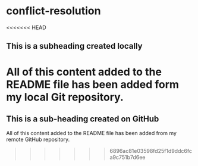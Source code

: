 # conflict-resolution

<<<<<<< HEAD
## This is a subheading created locally

All of this content added to the README file has been added form my local Git repository.
=======
## This is a sub-heading created on GitHub

All of this content added to the README file has been added from my remote GitHub repository.
>>>>>>> 6896ac81e03598fd25f1d9ddc6fca9c751b7d6ee
